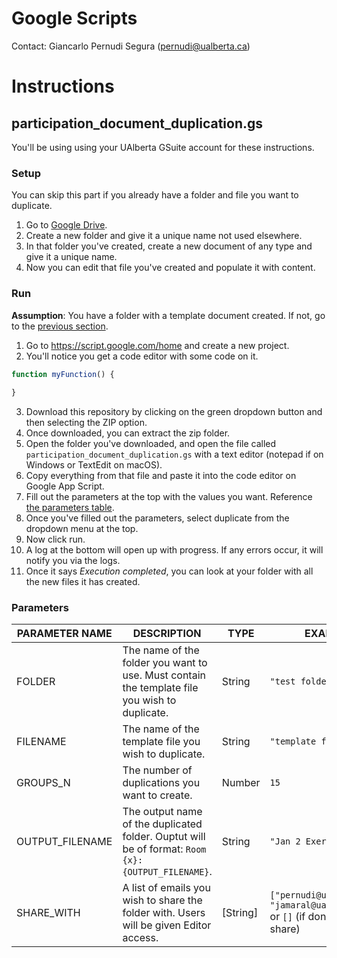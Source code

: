 # Google Scripts
Contact: Giancarlo Pernudi Segura (pernudi@ualberta.ca)

# Instructions
## participation_document_duplication.gs
You'll be using using your UAlberta GSuite account for these instructions.
### Setup
You can skip this part if you already have a folder and file you want to duplicate.
1. Go to [Google Drive](https://drive.google.com/drive/).
2. Create a new folder and give it a unique name not used elsewhere.
3. In that folder you've created, create a new document of any type and give it a unique name.
4. Now you can edit that file you've created and populate it with content.
### Run
**Assumption**: You have a folder with a template document created. If not, go to the [previous section](#Setup).
1. Go to https://script.google.com/home and create a new project.
2. You'll notice you get a code editor with some code on it.
```js
function myFunction() {
  
}
```
3. Download this repository by clicking on the green dropdown button and then selecting the ZIP option.
4. Once downloaded, you can extract the zip folder.
5. Open the folder you've downloaded, and open the file called `participation_document_duplication.gs` with a text editor (notepad if on Windows or TextEdit on macOS).
6. Copy everything from that file and paste it into the code editor on Google App Script.
7. Fill out the parameters at the top with the values you want. Reference [the parameters table](#Parameters).
8. Once you've filled out the parameters, select duplicate from the dropdown menu at the top.
9. Now click run.
10. A log at the bottom will open up with progress. If any errors occur, it will notify you via the logs.
11. Once it says *Execution completed*, you can look at your folder with all the new files it has created.
### Parameters
PARAMETER NAME|DESCRIPTION|TYPE|EXAMPLE|
---|---|---|---
FOLDER|The name of the folder you want to use. Must contain the template file you wish to duplicate.|String|`"test folder"`
FILENAME|The name of the template file you wish to duplicate.|String|`"template file"`
GROUPS_N|The number of duplications you want to create.|Number|`15`
OUTPUT_FILENAME|The output name of the duplicated folder. Ouptut will be of format: `Room {x}: {OUTPUT_FILENAME}`.|String|`"Jan 2 Exercise"`
SHARE_WITH|A list of emails you wish to share the folder with. Users will be given Editor access.|[String]|`["pernudi@ualberta.ca", "jamaral@ualberta.ca"]` or `[]` (if don't want to share)
